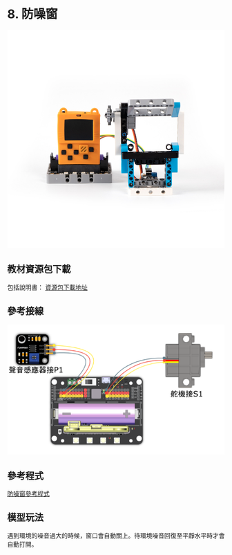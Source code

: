 # 8. 防噪窗

![](../../images/window1.jpg)

## 教材資源包下載

包括說明書： [資源包下載地址](https://drive.google.com/drive/folders/16T0mfS0QbxXfHf4GvNz62Xd2x8dvOq4m?usp=sharing)

## 參考接線

![](../../images/window_wire.png)

## 參考程式

[防噪窗參考程式](https://makecode.com/_PLWY3se9MFqD)

## 模型玩法

遇到環境的噪音過大的時候，窗口會自動關上。待環境噪音回復至平靜水平時才會自動打開。

